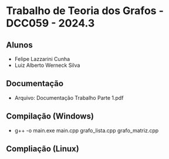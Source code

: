 # Trabalho de Teoria dos Grafos - DCC059 - 2024.3

## Alunos
- Felipe Lazzarini Cunha
- Luiz Alberto Werneck Silva

## Documentação
- Arquivo: Documentação Trabalho Parte 1.pdf

## Compilação (Windows)
- g++ -o main.exe main.cpp grafo_lista.cpp grafo_matriz.cpp

## Compliação (Linux)